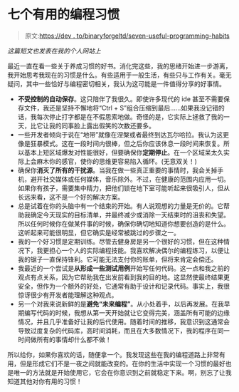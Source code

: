 # 七个有用的编程习惯

> 原文:[https://dev . to/binaryforgeltd/seven-useful-programming-habits](https://dev.to/binaryforgeltd/seven-useful-programming-habits)

*这篇短文也发表在我的个人网站上*

最近一直在看一些关于养成习惯的好书。消化完这些，我的思绪开始进一步游离，我开始思考我现在的习惯是什么。有些适用于一般生活，有些只与工作有关。毫无疑问，其中一些恰好与编程密切相关，我认为这可能是一件值得分享的好事情。

*   **不受控制的自动保存**。这只陪伴了我很久。即使许多现代的 ide 甚至不需要保存文件，我还是坚持不懈地将“Ctrl + S”组合压缩到最后……如果我没记错的话，我每次停止打字都是在不假思索地做。奇怪的是，它实际上拯救了我的一天，比它让我的同事脸上露出假笑的次数还要多。
*   一些开发者倾向于说在“地带”就像在涅槃或者最终到达瓦尔哈拉。我认为这更像是狂暴模式。这在一段时间内很棒，但之后你应该休息一段时间来恢复。所以基本上短区域爆发对性能很好，但要确保你**定期停止**。在一个区域呆太久实际上会麻木你的感官，使你的思维更容易陷入循环。(无意双关！)
*   确保你**消灭了所有的干扰源**。当我在做一些真正重要的事情时，我会关掉手机，避开社交媒体或任何媒体，音乐除外。不过，在健康的范围内应用一切。如果你有孩子，需要集中精力，把他们锁在地下室可能听起来很吸引人，但从长远来看，这不是一个好的解决方案。
*   总是试着在你的头脑中有一个结束的开始。有人说观想的力量是无价的。它帮助我确定今天现实的目标清单，并最终减少或消除一天结束时的沮丧和失望。所以任何时候你在做某件事的时候，确保你确切地知道你想要创造的是什么。这听起来可能很明显，但它确实是经常被跳过的步骤之一。
*   我的一个好习惯是定期训练。尽管去健身房是另一个很好的习惯，但在这种情况下，我更担心一个人的实际编程技能。我喜欢解决偶尔的编程练习，以便让我的锯子一直保持锋利。它可能无法支付你的账单，但将来肯定会偿还。
*   我最近的一个尝试是**从形成一些测试用例**开始写任何代码。这一点和我之前的观点有点关系，因为它帮助我在出发前看到我的目的地。这显然使最终结果更安全，但作为一个额外的好处，它通常有助于设计和记录代码。事实上，我很惊讶很少有开发者能理解这种观点。
*   另一个对我来说新鲜的是**避免“未来编程”**。从小处着手，以后再发展。在我早期编写代码的时候，我想从第一天开始就让它变得完美，涵盖所有可能的边缘情况，并且几乎准备好让我的后代使用。随着时间的推移，我意识到这通常会导致过度复杂的代码库，高时间消耗，而且在大多数情况下，我的程序在同一时间做所有的事情却什么都不做！

所以给你，如果你喜欢的话，随便拿一个。我发现这些在我的编程道路上非常有用，但是形成它们不是一夜之间就能改变的。在你的生活中实现一个习惯的最好也是唯一的方法就是开始使用它，它会在你意识到之前就稳定下来。啊，别忘了让我知道其他对你有用的习惯！